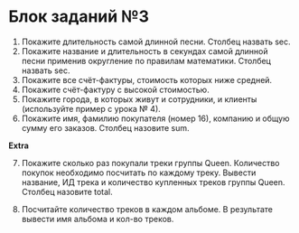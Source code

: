 # Блок заданий №3

 1. Покажите длительность самой длинной песни. Столбец назвать sec.
 2. Покажите название и длительность в секундах самой длинной песни применив округление по правилам математики. Столбец назвать sec.
 3. Покажите все счёт-фактуры, стоимость которых ниже средней.
 4. Покажите счёт-фактуру с высокой стоимостью.
 5. Покажите города, в которых живут и сотрудники, и клиенты (используйте пример с урока № 4).
 6. Покажите имя, фамилию покупателя (номер 16), компанию и общую сумму его заказов. Столбец назовите sum.
   
 **Extra**

 7. Покажите сколько раз покупали треки группы Queen.  Количество покупок необходимо посчитать по каждому треку. Вывести название, ИД трека и количество купленных треков группы Queen. Столбец назовите total.

 8. Посчитайте количество треков в каждом альбоме. В результате вывести имя альбома и кол-во треков.
